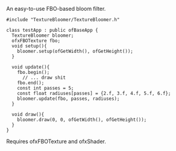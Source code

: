 An easy-to-use FBO-based bloom filter.

    #include "TextureBloomer/TextureBloomer.h"

    class testApp : public ofBaseApp {
      TextureBloomer bloomer;
      ofxFBOTexture fbo;
      void setup(){
        bloomer.setup(ofGetWidth(), ofGetHeight());
      }

      void update(){
        fbo.begin();
          // ... draw shit
        fbo.end();
        const int passes = 5;
        const float radiuses[passes] = {2.f, 3.f, 4.f, 5.f, 6.f};
        bloomer.update(fbo, passes, radiuses);
      }

      void draw(){
        bloomer.draw(0, 0, ofGetWidth(), ofGetHeight());
      }
    }

Requires ofxFBOTexture and ofxShader.
